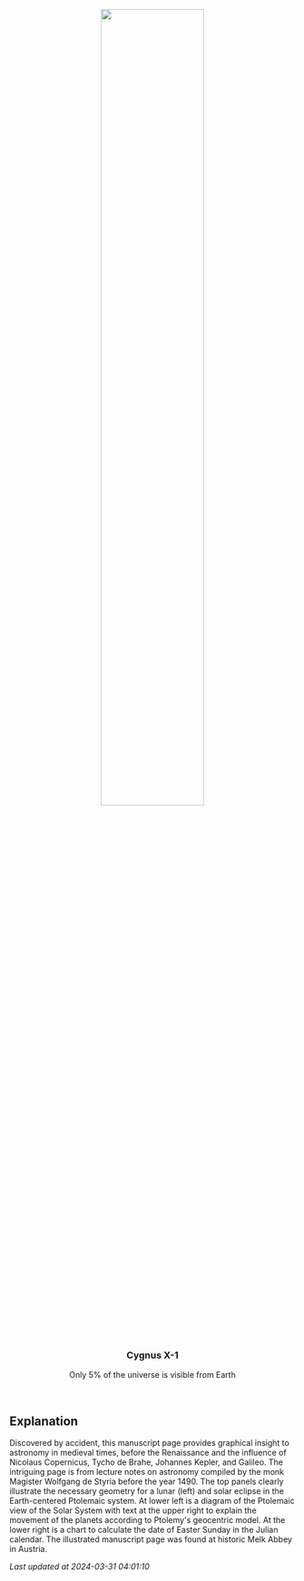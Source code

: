 <p align='center'>
    <img src='https://apod.nasa.gov/apod/image/2403/medieval_fragmentW600.jpg' width='60%' />
    <h3 align="center">Cygnus X-1</h3>
    <p align="center">Only 5% of the universe is visible from Earth</p>
</p>
<br/>

Explanation
--
Discovered by accident, this manuscript page provides graphical insight to astronomy in medieval times, before the Renaissance and the influence of Nicolaus Copernicus, Tycho de Brahe, Johannes Kepler, and Galileo. The intriguing page is from lecture notes on astronomy compiled by the monk Magister Wolfgang de Styria before the year 1490. The top panels clearly illustrate the necessary geometry for a lunar (left) and solar eclipse in the Earth-centered Ptolemaic system. At lower left is a diagram of the Ptolemaic view of the Solar System with text at the upper right to explain the movement of the planets according to Ptolemy's geocentric model. At the lower right is a chart to calculate the date of Easter Sunday in the Julian calendar. The illustrated manuscript page was found at historic Melk Abbey in Austria.


*Last updated at 2024-03-31 04:01:10*

